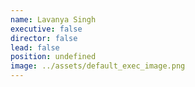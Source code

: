 ```yaml
---
name: Lavanya Singh
executive: false
director: false
lead: false
position: undefined
image: ../assets/default_exec_image.png
---
```

